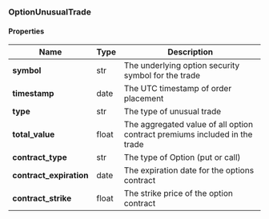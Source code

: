 

[//]: # (CLASS:OptionUnusualTrade)

[//]: # (KIND:object)

### OptionUnusualTrade

#### Properties

[//]: # (START_DEFINITION)

Name | Type | Description
------------ | ------------- | -------------
**symbol** | str | The underlying option security symbol for the trade &nbsp;
**timestamp** | date | The UTC timestamp of order placement &nbsp;
**type** | str | The type of unusual trade &nbsp;
**total_value** | float | The aggregated value of all option contract premiums included in the trade &nbsp;
**contract_type** | str | The type of Option (put or call) &nbsp;
**contract_expiration** | date | The expiration date for the options contract &nbsp;
**contract_strike** | float | The strike price of the option contract &nbsp;

[//]: # (END_DEFINITION)



